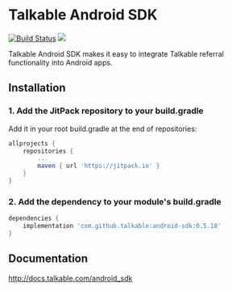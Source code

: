 # Talkable Android SDK

[![Build Status](https://circleci.com/gh/talkable/android-sdk.svg?style=svg)](https://circleci.com/gh/talkable/android-sdk)
[![](https://jitpack.io/v/talkable/android-sdk.svg)](https://jitpack.io/#talkable/android-sdk)

Talkable Android SDK makes it easy to integrate Talkable referral functionality into Android apps.

## Installation

### 1. Add the JitPack repository to your build.gradle

Add it in your root build.gradle at the end of repositories:

```gradle
allprojects {
	repositories {
		...
		maven { url 'https://jitpack.io' }
	}
}
```

### 2. Add the dependency to your module's build.gradle

```gradle
dependencies {
	implementation 'com.github.talkable:android-sdk:0.5.10'
}
```

## Documentation

<http://docs.talkable.com/android_sdk>


